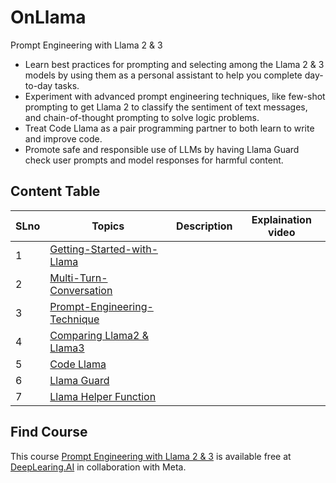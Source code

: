 # OnLlama
Prompt Engineering with Llama 2 & 3
- Learn best practices for prompting and selecting among the Llama 2 & 3 models by using them as a personal assistant to help you complete day-to-day tasks.
- Experiment with advanced prompt engineering techniques, like few-shot prompting to get Llama 2 to classify the sentiment of text messages, and chain-of-thought prompting to solve logic problems.
- Treat Code Llama as a pair programming partner to both learn to write and improve code.
- Promote safe and responsible use of LLMs by having Llama Guard check user prompts and model responses for harmful content.
## Content Table

|SLno|Topics|Description|Explaination video|
|--|--|--|--|
|1|[Getting-Started-with-Llama](https://github.com/iamrajharshit/OnLlama/blob/main/01_Getting-Started.ipynb)|||
|2|[Multi-Turn-Conversation](https://github.com/iamrajharshit/OnLlama/blob/main/02_Multi-Turn-Conversations.ipynb)|||
|3|[Prompt-Engineering-Technique](https://github.com/iamrajharshit/OnLlama/blob/main/03_Prompt-Engineering-Techniques.ipynb)|||
|4|[Comparing Llama2 & Llama3 ](https://github.com/iamrajharshit/OnLlama/blob/main/04_Comparing-llama-models.ipynb)|||
|5|[Code Llama](https://github.com/iamrajharshit/OnLlama/blob/main/05_Code_llama.ipynb)|||
|6|[Llama Guard](https://github.com/iamrajharshit/OnLlama/blob/main/06_llama_guard.ipynb)|||
|7|[Llama Helper Function](https://github.com/iamrajharshit/OnLlama/blob/main/07_Helper-Function.ipynb)|||

## Find Course
This course [Prompt Engineering with Llama 2 & 3](https://www.deeplearning.ai/short-courses/prompt-engineering-with-llama-2/) is available free at [DeepLearing.AI](www.deeplearning.ai) in collaboration with Meta. <br>

